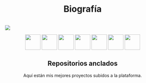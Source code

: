 <h1 align="center">Biografía</h1>
<br>
  <img src='https://github-readme-stats.vercel.app/api?username=nosoyz&show_icons=true&theme=tokyonight'>

<p align="center">
  <img src='https://i.imgur.com/ELC5E2x.png' height='50px'>
  <img src='https://i.imgur.com/OS6L9MW.png' height='50px'>
  <img src='https://i.imgur.com/GAQuyz4.png' height='50px'>
  <img src='https://i.imgur.com/aO50oaW.jpg' height='50px'>
  <img src='https://i.imgur.com/36AGb0R.png' height='50px'>
  <img src='https://i.imgur.com/cxpwb2C.png' height='50px'>
  <img src='https://i.imgur.com/1efgMO7.png' height='50px'>
 
<h2 align="center">Repositorios anclados</h2>
<p align="center">Aquí están mis mejores proyectos subidos a la plataforma.</p> <p

